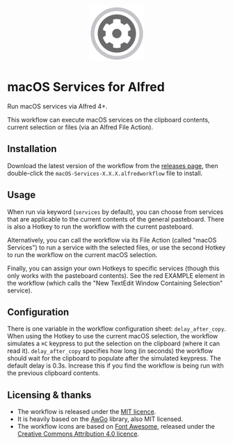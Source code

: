 
<div align="center">
    <img width="128" height="128" src="https://raw.githubusercontent.com/deanishe/alfred-services/master/icons/icon-large.png" alt="grey cog in grey ring" title="workflow icon">
</div>

macOS Services for Alfred
=========================

Run macOS services via Alfred 4+.

This workflow can execute macOS services on the clipboard contents, current selection or files (via an Alfred File Action).


Installation
------------

Download the latest version of the workflow from the [releases page][releases], then double-click the `macOS-Services-X.X.X.alfredworkflow` file to install.


Usage
-----

When run via keyword (`services` by default), you can choose from services that are applicable to the current contents of the general pasteboard. There is also a Hotkey to run the workflow with the current pasteboard.

Alternatively, you can call the workflow via its File Action (called "macOS Services") to run a service with the selected files, or use the second Hotkey to run the workflow on the current macOS selection.

Finally, you can assign your own Hotkeys to specific services (though this only works with the pasteboard contents). See the red EXAMPLE element in the workflow (which calls the "New TextEdit Window Containing Selection" service).


Configuration
-------------

There is one variable in the workflow configuration sheet: `delay_after_copy`. When using the Hotkey to use the current macOS selection, the workflow simulates a `⌘C` keypress to put the selection on the clipboard (where it can read it). `delay_after_copy` specifies how long (in seconds) the workflow should wait for the clipboard to populate after the simulated keypress. The default delay is 0.3s. Increase this if you find the workflow is being run with the previous clipboard contents.


Licensing & thanks
------------------

- The workflow is released under the [MIT licence][mit].
- It is heavily based on the [AwGo][awgo] library, also MIT licensed.
- The workflow icons are based on [Font Awesome][awesome], released under the [Creative Commons Attribution 4.0 licence][ccby40].

[releases]: https://github.com/deanishe/alfred-services/releases/latest
[mit]: LICENCE.txt
[awesome]: https://github.com/FortAwesome/Font-Awesome
[ccby40]: https://creativecommons.org/licenses/by/4.0/legalcode
[awgo]: https://github.com/deanishe/awgo
